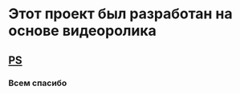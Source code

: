 # Этот проект был разработан на основе видеоролика 
## [PS]('https://www.youtube.com/watch?v=kqkzl9TPW5E&t=1434s')
### Всем спасибо